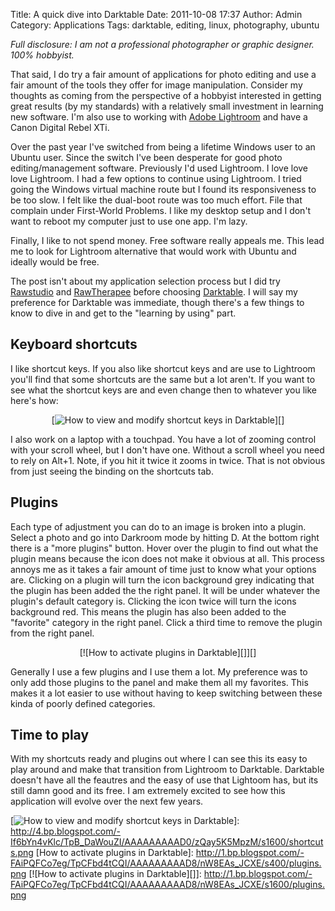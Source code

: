 Title: A quick dive into Darktable
Date: 2011-10-08 17:37
Author: Admin
Category: Applications
Tags: darktable, editing, linux, photography, ubuntu

*Full disclosure: I am not a professional photographer or graphic
designer. 100% hobbyist.*

That said, I do try a fair amount of applications for photo editing and
use a fair amount of the tools they offer for image manipulation.
Consider my thoughts as coming from the perspective of a hobbyist
interested in getting great results (by my standards) with a relatively
small investment in learning new software. I'm also use to working with
[Adobe Lightroom][] and have a Canon Digital Rebel XTi.

Over the past year I've switched from being a lifetime Windows user to
an Ubuntu user. Since the switch I've been desperate for good photo
editing/management software. Previously I'd used Lightroom. I love love
love Lightroom. I had a few options to continue using Lightroom. I tried
going the Windows virtual machine route but I found its responsiveness
to be too slow. I felt like the dual-boot route was too much effort.
File that complain under First-World Problems. I like my desktop setup
and I don't want to reboot my computer just to use one app. I'm lazy.

Finally, I like to not spend money. Free software really appeals me.
This lead me to look for Lightroom alternative that would work with
Ubuntu and ideally would be free.

The post isn't about my application selection process but I did try
[Rawstudio][] and [RawTherapee][] before choosing [Darktable][]. I will
say my preference for Darktable was immediate, though there's a few
things to know to dive in and get to the "learning by using" part.

## Keyboard shortcuts

I like shortcut keys. If you also like shortcut keys and are use to
Lightroom you'll find that some shortcuts are the same but a lot aren't.
If you want to see what the shortcut keys are and even change then to
whatever you like here's how:

<div style="clear: both; text-align: center;">

[![How to view and modify shortcut keys in Darktable][]][]

</div>

I also work on a laptop with a touchpad. You have a lot of zooming
control with your scroll wheel, but I don't have one. Without a scroll
wheel you need to rely on Alt+1. Note, if you hit it twice it zooms in
twice. That is not obvious from just seeing the binding on the shortcuts
tab.

## Plugins

Each type of adjustment you can do to an image is broken into a plugin.
Select a photo and go into Darkroom mode by hitting D. At the bottom
right there is a "more plugins" button. Hover over the plugin to find
out what the plugin means because the icon does not make it obvious at
all. This process annoys me as it takes a fair amount of time just to
know what your options are. Clicking on a plugin will turn the icon
background grey indicating that the plugin has been added the the right
panel. It will be under whatever the plugin's default category is.
Clicking the icon twice will turn the icons background red. This means
the plugin has also been added to the "favorite" category in the right
panel. Click a third time to remove the plugin from the right panel.

<div style="clear: both; text-align: center;">

[![How to activate plugins in Darktable][]][]

</div>

Generally I use a few plugins and I use them a lot. My preference was to
only add those plugins to the panel and make them all my favorites. This
makes it a lot easier to use without having to keep switching between
these kinda of poorly defined categories.

## Time to play

With my shortcuts ready and plugins out where I can see this its easy to
play around and make that transition from Lightroom to Darktable.
Darktable doesn't have all the feautres and the easy of use that
Lightoom has, but its still damn good and its free. I am extremely
excited to see how this application will evolve over the next few years.

[Adobe Lightroom]: http://www.adobe.com/products/photoshoplightroom/
  [Rawstudio]: http://rawstudio.org/
  [RawTherapee]: http://rawtherapee.com/
  [Darktable]: http://darktable.sourceforge.net/
  [How to view and modify shortcut keys in Darktable]: http://4.bp.blogspot.com/-If6bYn4vKlc/TpB_DaWouZI/AAAAAAAAAD0/zQay5K5MpzM/s400/shortcuts.png
  [![How to view and modify shortcut keys in Darktable][]]: http://4.bp.blogspot.com/-If6bYn4vKlc/TpB_DaWouZI/AAAAAAAAAD0/zQay5K5MpzM/s1600/shortcuts.png
  [How to activate plugins in Darktable]: http://1.bp.blogspot.com/-FAiPQFCo7eg/TpCFbd4tCQI/AAAAAAAAAD8/nW8EAs_JCXE/s400/plugins.png
  [![How to activate plugins in Darktable][]]: http://1.bp.blogspot.com/-FAiPQFCo7eg/TpCFbd4tCQI/AAAAAAAAAD8/nW8EAs_JCXE/s1600/plugins.png
